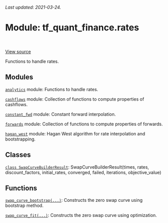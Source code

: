 <!--
This file is generated by a tool. Do not edit directly.
For open-source contributions the docs will be updated automatically.
-->

*Last updated: 2021-03-24.*

<div itemscope itemtype="http://developers.google.com/ReferenceObject">
<meta itemprop="name" content="tf_quant_finance.rates" />
<meta itemprop="path" content="Stable" />
</div>

# Module: tf_quant_finance.rates

<!-- Insert buttons and diff -->

<table class="tfo-notebook-buttons tfo-api" align="left">
</table>

<a target="_blank" href="https://github.com/google/tf-quant-finance/blob/master/tf_quant_finance/rates/__init__.py">View source</a>



Functions to handle rates.



## Modules

[`analytics`](../tf_quant_finance/rates/analytics.md) module: Functions to handle rates.

[`cashflows`](../tf_quant_finance/rates/cashflows.md) module: Collection of functions to compute properties of cashflows.

[`constant_fwd`](../tf_quant_finance/rates/constant_fwd.md) module: Constant forward interpolation.

[`forwards`](../tf_quant_finance/rates/forwards.md) module: Collection of functions to compute properties of forwards.

[`hagan_west`](../tf_quant_finance/rates/hagan_west.md) module: Hagan West algorithm for rate interpolation and bootstrapping.

## Classes

[`class SwapCurveBuilderResult`](../tf_quant_finance/rates/SwapCurveBuilderResult.md): SwapCurveBuilderResult(times, rates, discount_factors, initial_rates, converged, failed, iterations, objective_value)

## Functions

[`swap_curve_bootstrap(...)`](../tf_quant_finance/rates/swap_curve_bootstrap.md): Constructs the zero swap curve using bootstrap method.

[`swap_curve_fit(...)`](../tf_quant_finance/rates/swap_curve_fit.md): Constructs the zero swap curve using optimization.

